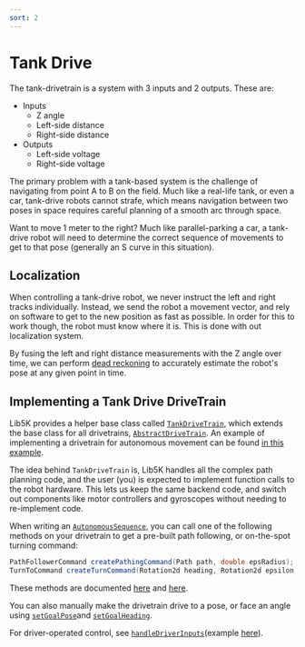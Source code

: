 ```yaml
---
sort: 2
---
```


# Tank Drive

The tank-drivetrain is a system with 3 inputs and 2 outputs. These are:

 - Inputs
   - Z angle
   - Left-side distance
   - Right-side distance
 - Outputs
   - Left-side voltage
   - Right-side voltage

The primary problem with a tank-based system is the challenge of navigating from point A to B on the field. Much like a real-life tank, or even a car, tank-drive robots cannot strafe, which means navigation between two poses in space requires careful planning of a smooth arc through space. 

Want to move 1 meter to the right? Much like parallel-parking a car, a tank-drive robot will need to determine the correct sequence of movements to get to that pose (generally an S curve in this situation).

## Localization

When controlling a tank-drive robot, we never instruct the left and right tracks individually. Instead, we send the robot a movement vector, and rely on software to get to the new position as fast as possible. In order for this to work though, the robot must know where it is. This is done with out localization system.

By fusing the left and right distance measurements with the Z angle over time, we can perform [dead reckoning](https://en.wikipedia.org/wiki/Dead_reckoning) to accurately estimate the robot's pose at any given point in time.

## Implementing a Tank Drive DriveTrain

Lib5K provides a helper base class called [`TankDriveTrain`](/lib5k/javadoc/io/github/frc5024/lib5k/bases/drivetrain/implementations/TankDriveTrain.html), which extends the base class for all drivetrains, [`AbstractDriveTrain`](/lib5k/javadoc/io/github/frc5024/lib5k/bases/drivetrain/AbstractDriveTrain.html). An example of implementing a drivetrain for autonomous movement can be found [in this example](https://github.com/frc5024/lib5k/blob/master/examples/src/main/java/io/github/frc5024/lib5k/examples/autonomous_path_following/subsystems/DriveTrain.java).

The idea behind `TankDriveTrain` is, Lib5K handles all the complex path planning code, and the user (you) is expected to implement function calls to the robot hardware. This lets us keep the same backend code, and switch out components like motor controllers and gyroscopes without needing to re-implement code.

When writing an [`AutonomousSequence`](/lib5k/javadoc/io/github/frc5024/lib5k/autonomous/AutonomousSequence.html), you can call one of the following methods on your drivetrain to get a pre-built path following, or on-the-spot turning command:

```java
PathFollowerCommand createPathingCommand(Path path, double epsRadius);
TurnToCommand createTurnCommand(Rotation2d heading, Rotation2d epsilon, double maxSpeedPercent, boolean fieldRelative);
```

These methods are documented [here](/lib5k/javadoc/io/github/frc5024/lib5k/bases/drivetrain/AbstractDriveTrain.html#createPathingCommand(io.github.frc5024.purepursuit.pathgen.Path,double)) and [here](/lib5k/javadoc/io/github/frc5024/lib5k/bases/drivetrain/AbstractDriveTrain.html#createTurnCommand(edu.wpi.first.wpilibj.geometry.Rotation2d,edu.wpi.first.wpilibj.geometry.Rotation2d,double,boolean)).

You can also manually make the drivetrain drive to a pose, or face an angle using [`setGoalPose​`](/lib5k/javadoc/io/github/frc5024/lib5k/bases/drivetrain/AbstractDriveTrain.html#setGoalPose(edu.wpi.first.wpilibj.geometry.Translation2d,edu.wpi.first.wpilibj.geometry.Translation2d)) and [`setGoalHeading​`](/lib5k/javadoc/io/github/frc5024/lib5k/bases/drivetrain/AbstractDriveTrain.html#setGoalHeading(edu.wpi.first.wpilibj.geometry.Rotation2d,edu.wpi.first.wpilibj.geometry.Rotation2d)).

For driver-operated control, see [`handleDriverInputs​`](/lib5k/javadoc/io/github/frc5024/lib5k/bases/drivetrain/implementations/TankDriveTrain.html#handleDriverInputs(double,double)) (example [here](https://github.com/frc5024/lib5k/blob/master/examples/src/main/java/io/github/frc5024/lib5k/examples/drivebase_simulation/commands/DriveCommand.java)).